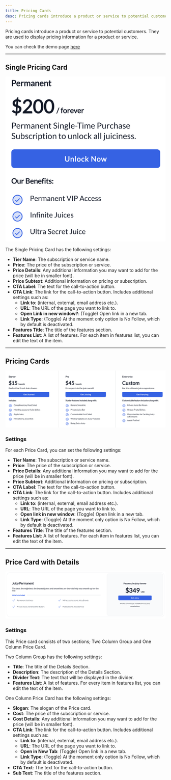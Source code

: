```yaml
---
title: Pricing Cards
desc: Pricing cards introduce a product or service to potential customers. They are used to display pricing information for a product or service.
---
```


Pricing cards introduce a product or service to potential customers. They are used to display pricing information for a product or service.

You can check the demo page [here](https://143910617.hs-sites-eu1.com/module-pricing-card)

---

## Single Pricing Card

<img src="./pricing-card.png" alt="Screenshot how Single Pricing Card Looks" eleventy:widths="300" />

The Single Pricing Card has the following settings:

- **Tier Name**: The subscription or service name.
- **Price**: The price of the subscription or service.
- **Price Details**: Any additional information you may want to add for the price (will be in smaller font).
- **Price Subtext**: Additional information on pricing or subscription.
- **CTA Label**: The text for the call-to-action button.
- **CTA Link**: The link for the call-to-action button. Includes additional settings such as:
  - **Link to**: (internal, external, email address etc.).
  - **URL**: The URL of the page you want to link to.
  - **Open Link in new window?**: (Toggle) Open link in a new tab.
  - **Link Type**: (Toggle) At the moment only option is No Follow, which by default is deactivated.
- **Features Title**: The title of the features section.
- **Features List**: A list of features. For each item in features list, you can edit the text of the item.

---

## Pricing Cards

<img src="./pricing-cards.png" alt="Screenshot how Three Grid Pricing Cards looks" eleventy:widths="700" />

### Settings

For each Price Card, you can set the following settings:
- **Tier Name**: The subscription or service name.
- **Price**: The price of the subscription or service.
- **Price Details**: Any additional information you may want to add for the price (will be in smaller font).
- **Price Subtext**: Additional information on pricing or subscription.
- **CTA Label**: The text for the call-to-action button.
- **CTA Link**: The link for the call-to-action button. Includes additional settings such as:
  - **Link to**: (internal, external, email address etc.).
  - **URL**: The URL of the page you want to link to.
  - **Open link in new window**: (Toggle) Open link in a new tab.
  - **Link Type**: (Toggle) At the moment only option is No Follow, which by default is deactivated.
- **Features Title**: The title of the features section.
- **Features List**: A list of features. For each item in features list, you can edit the text of the item.

---

## Price Card with Details

<img src="./price-card-with-details.png" alt="Screenshot how a more detailed Pricing Card looks" eleventy:widths="700" />

### Settings

This Price card consists of two sections; Two Column Group and One Column Price Card.

Two Column Group has the following settings:
- **Title**: The title of the Details Section.
- **Description**: The description of the Details Section.
- **Divider Text**: The text that will be displayed in the divider.
- **Features List**: A list of features. For every item in features list, you can edit the text of the item.

One Column Price Card has the following settings:
- **Slogan**: The slogan of the Price card.
- **Cost**: The price of the subscription or service.
- **Cost Details**: Any additional information you may want to add for the price (will be in smaller font).
- **CTA Link**: The link for the call-to-action button. Includes additional settings such as:
  - **Link to**: (internal, external, email address etc.).
  - **URL**: The URL of the page you want to link to.
  - **Open in New Tab**: (Toggle) Open link in a new tab.
  - **Link Type**: (Toggle) At the moment only option is No Follow, which by default is deactivated.
- **CTA Text**: The text for the call-to-action button.
- **Sub Text**: The title of the features section.
